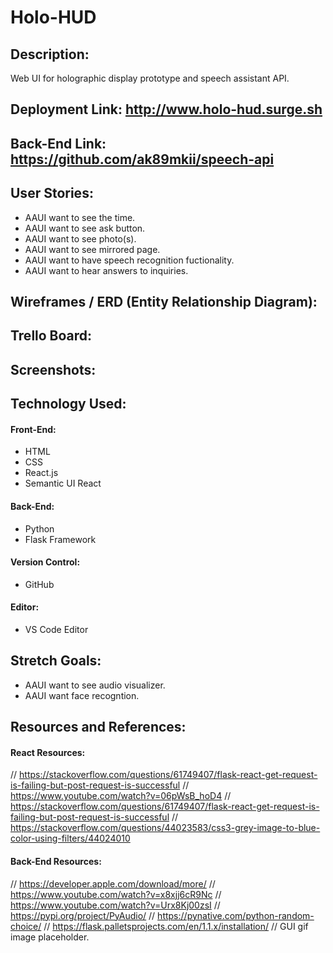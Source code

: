 # Holo-HUD

## Description:
Web UI for holographic display prototype and speech assistant API.

## Deployment Link: http://www.holo-hud.surge.sh
## Back-End Link: https://github.com/ak89mkii/speech-api

## User Stories:
- AAUI want to see the time.
- AAUI want to see ask button.
- AAUI want to see photo(s).
- AAUI want to see mirrored page.
- AAUI want to have speech recognition fuctionality.
- AAUI want to hear answers to inquiries.

## Wireframes / ERD (Entity Relationship Diagram):

## Trello Board:

## Screenshots:

## Technology Used:
#### Front-End:
- HTML
- CSS
- React.js
- Semantic UI React
#### Back-End:
- Python
- Flask Framework
#### Version Control:
- GitHub
#### Editor:
- VS Code Editor

## Stretch Goals:
- AAUI want to see audio visualizer.
- AAUI want face recogntion.

## Resources and References: 
#### React Resources:
// https://stackoverflow.com/questions/61749407/flask-react-get-request-is-failing-but-post-request-is-successful
// https://www.youtube.com/watch?v=06pWsB_hoD4
// https://stackoverflow.com/questions/61749407/flask-react-get-request-is-failing-but-post-request-is-successful
// https://stackoverflow.com/questions/44023583/css3-grey-image-to-blue-color-using-filters/44024010
#### Back-End Resources:
// https://developer.apple.com/download/more/
// https://www.youtube.com/watch?v=x8xjj6cR9Nc
// https://www.youtube.com/watch?v=Urx8Kj00zsI
// https://pypi.org/project/PyAudio/
// https://pynative.com/python-random-choice/
// https://flask.palletsprojects.com/en/1.1.x/installation/
// GUI gif image placeholder.
